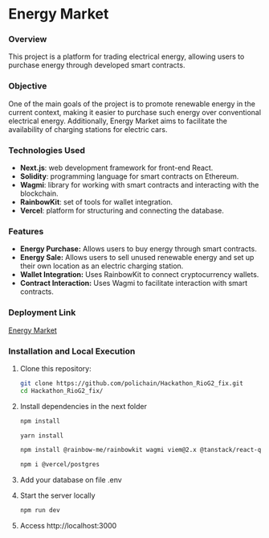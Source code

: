 # Energy Market

### Overview
This project is a platform for trading electrical energy, allowing users to purchase energy through developed smart contracts.

### Objective
One of the main goals of the project is to promote renewable energy in the current context, making it easier to purchase such energy over conventional electrical energy. Additionally, Energy Market aims to facilitate the availability of charging stations for electric cars.

### Technologies Used

- **Next.js**: web development framework for front-end React.
- **Solidity**: programming language for smart contracts on Ethereum.
- **Wagmi**: library for working with smart contracts and interacting with the blockchain.
- **RainbowKit**: set of tools for wallet integration.
- **Vercel**: platform for structuring and connecting the database.

### Features

- **Energy Purchase:** Allows users to buy energy through smart contracts.
- **Energy Sale:** Allows users to sell unused renewable energy and set up their own location as an electric charging station.
- **Wallet Integration:** Uses RainbowKit to connect cryptocurrency wallets.
- **Contract Interaction:** Uses Wagmi to facilitate interaction with smart contracts.

### Deployment Link
[Energy Market](https://hackathon-rio-g2-fix.vercel.app/)

### Installation and Local Execution

1. Clone this repository:
    ```bash
    git clone https://github.com/polichain/Hackathon_RioG2_fix.git
    cd Hackathon_RioG2_fix/
    ```
2. Install dependencies in the next folder
    ```bash
    npm install

    yarn install

    npm install @rainbow-me/rainbowkit wagmi viem@2.x @tanstack/react-query

    npm i @vercel/postgres
    ```
3. Add your database on file .env

4. Start the server locally
   ```bash
   npm run dev
   ```
5. Access http://localhost:3000



